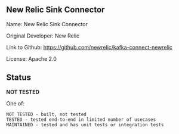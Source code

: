 ## New Relic Sink Connector

Name: New Relic Sink Connector

Original Developer: New Relic

Link to Github: https://github.com/newrelic/kafka-connect-newrelic

License: Apache 2.0

## Status

**NOT TESTED**

One of:
```text
NOT TESTED - built, not tested
TESTED - tested end-to-end in limited number of usecases
MAINTAINED - tested and has unit tests or integration tests
```
